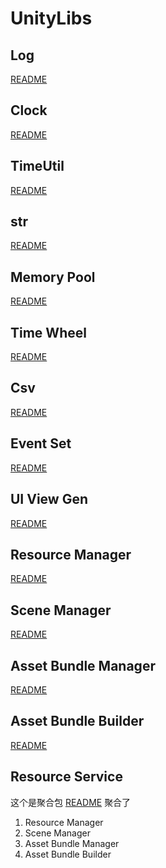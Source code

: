 # UnityLibs

## Log
[README](./UnityLibs/Packages/com.github.fancyhub.unitylibs.log)

## Clock
[README](./UnityLibs/Packages/com.github.fancyhub.unitylibs.clock)

## TimeUtil
[README](./UnityLibs/Packages/com.github.fancyhub.unitylibs.timeutil)

## str
[README](./UnityLibs/Packages/com.github.fancyhub.unitylibs.str)

## Memory Pool
[README](./UnityLibs/Packages/com.github.fancyhub.unitylibs.memorypool)

## Time Wheel
[README](./UnityLibs/Packages/com.github.fancyhub.unitylibs.timewheel)

## Csv
[README](./UnityLibs/Packages/com.github.fancyhub.unitylibs.csv)

## Event Set 
[README](./UnityLibs/Packages/com.github.fancyhub.unitylibs.eventset)

## UI View Gen
[README](./UnityLibs/Packages/com.github.fancyhub.unitylibs.uiviewgen)


## Resource Manager
[README](./UnityLibs/Packages/com.github.fancyhub.unitylibs.resourcemanager)

## Scene Manager
[README](./UnityLibs/Packages/com.github.fancyhub.unitylibs.scenemanager)

## Asset Bundle Manager
[README](./UnityLibs/Packages/com.github.fancyhub.unitylibs.assetbundlemanager)

## Asset Bundle Builder
[README](./UnityLibs/Packages/com.github.fancyhub.unitylibs.assetbundlebuilder)

## Resource Service
这个是聚合包
[README](./UnityLibs/Packages/com.github.fancyhub.unitylibs.resourceservice)
聚合了
1. Resource Manager
2. Scene Manager
3. Asset Bundle Manager
4. Asset Bundle Builder


